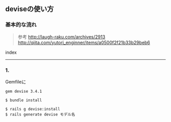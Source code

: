 
## deviseの使い方

### 基本的な流れ
> 参考
http://laugh-raku.com/archives/2913
http://qiita.com/yutori_enginner/items/a0500f2f21b33b29beb6

index

- - - 


### 1. 
Gemfileに
```
gem devise 3.4.1
```

```
$ bundle install
```

```
$ rails g devise:install
$ rails generate devise モデル名
```



















